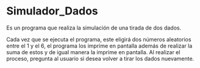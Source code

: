 # Simulador_Dados
Es un programa que realiza la simulación de una tirada de dos dados.

Cada vez que se ejecuta el programa, este eligirá dos números aleatorios entre el 1 y el 6, el programa los imprime en pantalla además de realizar la suma de estos y de igual manera la imprime en pantalla. 
Al realizar el proceso, pregunta al usuario si desea volver a tirar los dados nuevamente.
